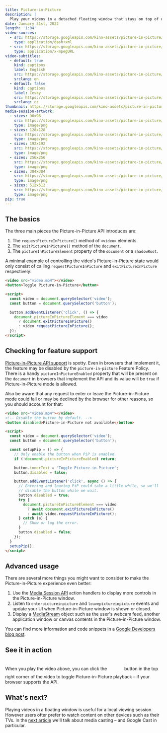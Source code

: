 ```yaml
---
title: Picture-in-Picture
description: |
  Play your videos in a detached floating window that stays on top of other applications using the Picture-in-Picture API.
date: January 31st, 2022
length: '1:04'
video-sources:
  - src: https://storage.googleapis.com/kino-assets/picture-in-picture/manifest.mpd
    type: application/dash+xml
  - src: https://storage.googleapis.com/kino-assets/picture-in-picture/master.m3u8
    type: application/x-mpegURL
video-subtitles:
  - default: true
    kind: captions
    label: English
    src: https://storage.googleapis.com/kino-assets/picture-in-picture/cap-en.vtt
    srclang: en
  - default: false
    kind: captions
    label: Česky
    src: https://storage.googleapis.com/kino-assets/picture-in-picture/cap-cs.vtt
    srclang: cz
thumbnail: https://storage.googleapis.com/kino-assets/picture-in-picture/thumbnail.png
media-session-artwork:
  - sizes: 96x96
    src: https://storage.googleapis.com/kino-assets/picture-in-picture/artwork-96x96.png
    type: image/png
  - sizes: 128x128
    src: https://storage.googleapis.com/kino-assets/picture-in-picture/artwork-128x128.png
    type: image/png
  - sizes: 192x192
    src: https://storage.googleapis.com/kino-assets/picture-in-picture/artwork-192x192.png
    type: image/png
  - sizes: 256x256
    src: https://storage.googleapis.com/kino-assets/picture-in-picture/artwork-256x256.png
    type: image/png
  - sizes: 384x384
    src: https://storage.googleapis.com/kino-assets/picture-in-picture/artwork-384x384.png
    type: image/png
  - sizes: 512x512
    src: https://storage.googleapis.com/kino-assets/picture-in-picture/artwork-512x512.png
    type: image/png
pip: true
---
```


## The basics

The three main pieces the Picture-in-Picture API introduces are:

1. The `requestPictureInPicture()` method of `<video>` elements.
2. The `exitPictureInPicture()` method of the `document`.
3. The `pictureInPictureElement` property of the `document` or a `shadowRoot`.

A minimal example of controlling the video's Picture-in-Picture state would only consist of calling `requestPictureInPicture` and `exitPictureInPicture` respectively:

```html
<video src="video.mp4"></video>
<button>Toggle Picture-in-Picture</button>

<script>
  const video = document.querySelector('video');
  const button = document.querySelector('button');

  button.addEventListener('click', () => {
    document.pictureInPictureElement === video
      ? document.exitPictureInPicture()
      : video.requestPictureInPicture();
  });
</script>
```

## Checking for feature support

[Picture-in-Picture API support] is spotty. Even in browsers that implement it, the feature may be disabled by the `picture-in-picture` Feature Policy. There is a handy `pictureInPictureEnabled` property that will be present on the `document` in browsers that implement the API and its value will be `true` if Picture-in-Picture mode is allowed.

Also be aware that any request to enter or leave the Picture-in-Picture mode could fail or may be declined by the browser for other reasons, so you should account for that:

```html
<video src="video.mp4"></video>
<!-- Disable the button by default. -->
<button disabled>Picture-in-Picture not available</button>

<script>
  const video = document.querySelector('video');
  const button = document.querySelector('button');

  const setupPip = () => {
    // Only enable the button when PiP is enabled.
    if (!document.pictureInPictureEnabled) return;

    button.innerText = 'Toggle Picture-in-Picture';
    button.disabled = false;

    button.addEventListener('click', async () => {
      // Entering and leaving PiP could take a little while, so we'll
      // disable the button while we wait.
      button.disabled = true;
      try {
        document.pictureInPictureElement === video
          ? await document.exitPictureInPicture()
          : await video.requestPictureInPicture();
      } catch (e) {
        // Show or log the error.
      }
      button.disabled = false;
    });
  }
  setupPip();
</script>
```

## Advanced usage

There are several more things you might want to consider to make the Picture-in-Picture experience even better:

1. Use the [Media Session API] action handlers to display more controls in the Picture-in-Picture window.
2. Listen to `enterpictureinpicture` and `leavepictureinpicture` events and update your UI when Picture-in-Picture window is shown or closed.
3. Display a [MediaStream] object such as the user's webcam feed, another application window or canvas contents in the Picture-in-Picture window.

You can find more information and code snippets in a [Google Developers blog post].

## See it in action

When you play the video above, you can click the <span style="border-radius: 8px; background-color: var(--accent-background); width: 48px; height: 48px; display: inline-grid; place-items: center;" aria-label="Toggle picture in picture"><svg width="24" height="24" viewBox="0 0 24 24" fill="none" xmlns="http://www.w3.org/2000/svg"><path d="M20.25 15v6a1.5 1.5 0 0 1-1.5 1.5H3A1.5 1.5 0 0 1 1.5 21V8.25A1.5 1.5 0 0 1 3 6.75h3.75" stroke="var(--accent)" stroke-width="1.5" stroke-linecap="round" stroke-linejoin="round"></path><path d="M9.75 3v7.5a1.5 1.5 0 0 0 1.5 1.5H21a1.5 1.5 0 0 0 1.5-1.5V3A1.5 1.5 0 0 0 21 1.5h-9.75A1.5 1.5 0 0 0 9.75 3Z" stroke="var(--accent)" stroke-width="1.5" stroke-miterlimit="10" stroke-linecap="square"></path><path d="M9 18.75V15H5.25M5.25 18.75 9 15" stroke="var(--accent)" stroke-width="1.5" stroke-linecap="round" stroke-linejoin="round"></path></svg></span> button in the top right corner of the video to toggle Picture-in-Picture playback – if your browser supports the API.

## What's next?

Playing videos in a floating window is useful for a local viewing session. However users ofter prefer to watch content on other devices such as their TVs. In the [next article] we'll talk about media casting – and Google Cast in particular.

[Picture-in-Picture API support]: https://developer.mozilla.org/en-US/docs/Web/API/Picture-in-Picture_API#htmlvideoelement.requestpictureinpicture
[Media Session API]: https://web.dev/media-session/
[MediaStream]: https://developer.mozilla.org/en-US/docs/Web/API/MediaStream
[Google Developers blog post]: https://developers.google.com/web/updates/2018/10/watch-video-using-picture-in-picture
[next article]: /google-cast/
